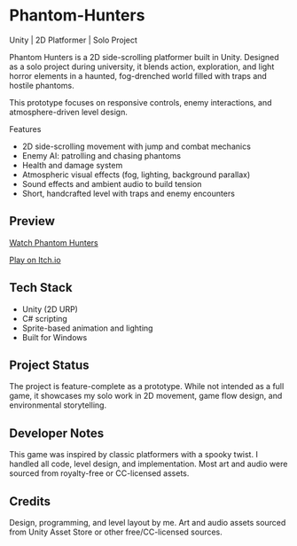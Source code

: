 # Phantom-Hunters
Unity | 2D Platformer | Solo Project

Phantom Hunters is a 2D side-scrolling platformer built in Unity. Designed as a solo project during university, it blends action, exploration, and light horror elements in a haunted, fog-drenched world filled with traps and hostile phantoms.

This prototype focuses on responsive controls, enemy interactions, and atmosphere-driven level design.

Features
- 2D side-scrolling movement with jump and combat mechanics
- Enemy AI: patrolling and chasing phantoms
- Health and damage system
- Atmospheric visual effects (fog, lighting, background parallax)
- Sound effects and ambient audio to build tension
- Short, handcrafted level with traps and enemy encounters

## Preview

[Watch Phantom Hunters](https://www.youtube.com/watch?v=SjewGsat8Pc)

[Play on Itch.io](https://saaami.itch.io/phantom-hunters)

## Tech Stack
- Unity (2D URP)
- C# scripting
- Sprite-based animation and lighting
- Built for Windows

## Project Status
The project is feature-complete as a prototype. While not intended as a full game, it showcases my solo work in 2D movement, game flow design, and environmental storytelling.

## Developer Notes
This game was inspired by classic platformers with a spooky twist. I handled all code, level design, and implementation. Most art and audio were sourced from royalty-free or CC-licensed assets.

## Credits
Design, programming, and level layout by me.
Art and audio assets sourced from Unity Asset Store or other free/CC-licensed sources.
